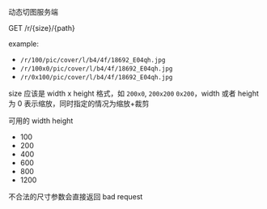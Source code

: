 动态切图服务端

GET /r/{size}/{path}

example:

- `/r/100/pic/cover/l/b4/4f/18692_E04qh.jpg`
- `/r/100x0/pic/cover/l/b4/4f/18692_E04qh.jpg`
- `/r/0x100/pic/cover/l/b4/4f/18692_E04qh.jpg`

size 应该是 width x height 格式，如 `200x0`, `200x200` `0x200`，width 或者 height
为 0 表示缩放，同时指定的情况为缩放+裁剪

可用的 width height

- 100
- 200
- 400
- 600
- 800
- 1200

不合法的尺寸参数会直接返回 bad request
